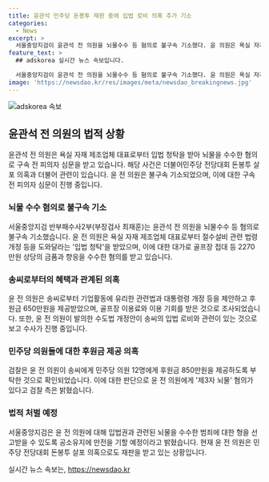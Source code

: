 ```yaml
---
title: 윤관석 민주당 돈봉투 재판 중에 입법 로비 의혹 추가 기소
categories:
  - News
excerpt: >
  서울중앙지검이 윤관석 전 의원을 뇌물수수 등 혐의로 불구속 기소했다. 윤 의원은 욕실 자재 제조업체 대표로부터 법안 개정을 돕는 대가로 2270만원 상당의 금품과 향응을 받았으며, 관련 법안은 국회에서 통과됐다. 또한, 송씨에게 후원금 650만원을 받았고, 민주당 의원들에게 후원금을 제공하게 한 혐의도 있다. 윤 전 의원은 현재 민주당 전당대회 돈봉투 살포 의혹과 관련한 재판을 받고 있으며, 추가적으로 다른 의원들에게 돈봉투를 전달한 혐의로도 기소됐다.
feature_text: >
  ## adskorea 실시간 뉴스 속보입니다.

  서울중앙지검이 윤관석 전 의원을 뇌물수수 등 혐의로 불구속 기소했다. 윤 의원은 욕실 자재 제조업체 대표로부터 법안 개정을 돕는 대가로 2270만원 상당의 금품과 향응을 받았으며, 관련 법안은 국회에서 통과됐다. 또한, 송씨에게 후원금 650만원을 받았고, 민주당 의원들에게 후원금을 제공하게 한 혐의도 있다. 윤 전 의원은 현재 민주당 전당대회 돈봉투 살포 의혹과 관련한 재판을 받고 있으며, 추가적으로 다른 의원들에게 돈봉투를 전달한 혐의로도 기소됐다.
image: 'https://newsdao.kr/res/images/meta/newsdao_breakingnews.jpg'
---
```


<p><img src="https://newsdao.kr/res/images/meta/newsdao_breakingnews.jpg" alt="adskorea 속보" /></p>

<h2 data-ke-size="size26">윤관석 전 의원의 법적 상황</h2>

<p data-ke-size="size16">윤관석 전 의원은 욕실 자재 제조업체 대표로부터 입법 청탁을 받아 뇌물을 수수한 혐의로 구속 전 피의자 심문을 받고 있습니다. 해당 사건은 더불어민주당 전당대회 돈봉투 살포 의혹과 더불어 관련이 있습니다. 윤 전 의원은 불구속 기소되었으며, 이에 대한 구속 전 피의자 심문이 진행 중입니다.</p>

<h3>뇌물 수수 혐의로 불구속 기소</h3>

<p data-ke-size="size16">서울중앙지검 반부패수사2부(부장검사 최재훈)는 윤관석 전 의원을 뇌물수수 등 혐의로 불구속 기소했습니다. 윤 전 의원은 욕실 자재 제조업체 대표로부터 절수설비 관련 법령 개정 등을 도와달라는 '입법 청탁'을 받았으며, 이에 대한 대가로 골프장 접대 등 2270만원 상당의 금품과 향응을 수수한 혐의를 받고 있습니다.</p>

<h3>송씨로부터의 혜택과 관계된 의혹</h3>

<p data-ke-size="size16">윤 전 의원은 송씨로부터 기업활동에 유리한 관련법과 대통령령 개정 등을 제안하고 후원금 650만원을 제공받았으며, 골프장 이용료와 이용 기회를 받은 것으로 조사되었습니다. 또한, 윤 전 의원이 발의한 수도법 개정안이 송씨의 입법 로비와 관련이 있는 것으로 보고 수사가 진행 중입니다.</p>

<h3>민주당 의원들에 대한 후원금 제공 의혹</h3>

<p data-ke-size="size16">검찰은 윤 전 의원이 송씨에게 민주당 의원 12명에게 후원금 850만원을 제공하도록 부탁한 것으로 확인되었습니다. 이에 대한 판단으로 윤 전 의원에게 '제3자 뇌물' 혐의가 있다고 검찰 측은 밝혔습니다.</p>

<h3>법적 처벌 예정</h3>

<p data-ke-size="size16">서울중앙지검은 윤 전 의원에 대해 입법권과 관련된 뇌물을 수수한 범죄에 대한 형을 선고받을 수 있도록 공소유지에 만전을 기할 예정이라고 밝혔습니다. 현재 윤 전 의원은 민주당 전당대회 돈봉투 살포 의혹으로도 재판을 받고 있는 상황입니다.</p>
실시간 뉴스 속보는, <a href="https://newsdao.kr" rel="dofollow">https://newsdao.kr</a>


